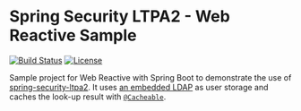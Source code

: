 # Spring Security LTPA2 - Web Reactive Sample

[![Build Status](https://travis-ci.com/sephiroth-j/spring-security-ltpa2-reactive-sample.svg?branch=master)](https://travis-ci.com/sephiroth-j/spring-security-ltpa2-reactive-sample) [![License](https://img.shields.io/badge/License-Apache%202.0-blue.svg)](https://opensource.org/licenses/Apache-2.0)

Sample project for Web Reactive with Spring Boot to demonstrate the use of [spring-security-ltpa2](https://github.com/sephiroth-j/spring-security-ltpa2-core). It uses [an embedded LDAP](https://docs.spring.io/spring-boot/docs/3.0.x/reference/htmlsingle/#data.nosql.ldap.embedded) as user storage and caches the look-up result with [`@Cacheable`](https://docs.spring.io/spring-boot/docs/3.0.x/reference/htmlsingle/#io.caching).
